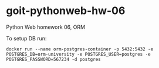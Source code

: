 # goit-pythonweb-hw-06
Python Web homework 06, ORM

To setup DB run:
```
docker run --name orm-postgres-container -p 5432:5432 -e POSTGRES_DB=orm-university -e POSTGRES_USER=postgres -e POSTGRES_PASSWORD=567234 -d postgres
```
